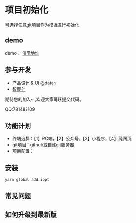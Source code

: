 # 项目初始化
可选择任意git项目作为模板进行初始化

## demo
demo： [演示地址](https://datena.github.io/iopt/)
## 参与开发



- 产品设计 & UI [@datan](https://github.com/datan)
- [智宸仁](http://www.zcrkj.com)

期待您的加入~ ,欢迎大家踊跃提交代码。

QQ:781488109

## 功能计划

- 终端选择：【1】PC端，【2】公众号，【3】小程序，【4】纯网页
- git项目：github或自建git服务器
- 项目配置：


## 安装

```bash
yarn global add iopt
```

## 常见问题


## 如何升级到最新版

